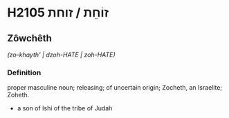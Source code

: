 # H2105 זוֹחֵת / זוחת

## Zôwchêth

_(zo-khayth' | dzoh-HATE | zoh-HATE)_

### Definition

proper masculine noun; releasing; of uncertain origin; Zocheth, an Israelite; Zoheth.

- a son of Ishi of the tribe of Judah
